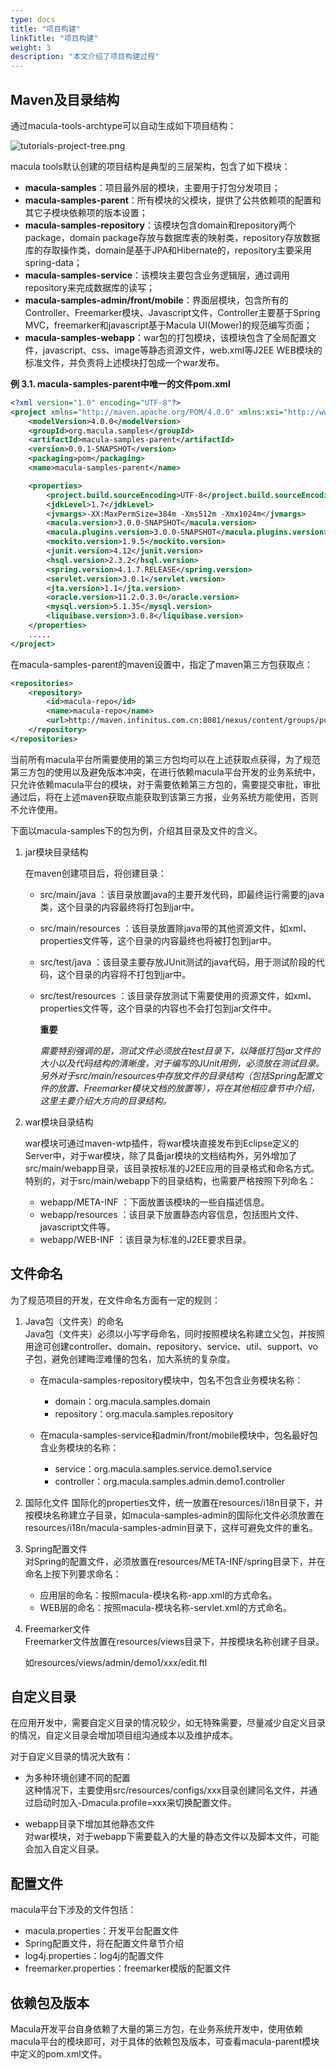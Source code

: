 ```yaml
---
type: docs
title: "项目构建"
linkTitle: "项目构建"
weight: 3
description: "本文介绍了项目构建过程"
---
```


## Maven及目录结构

通过macula-tools-archtype可以自动生成如下项目结构：

![tutorials-project-tree.png](/docs/imgs/v3.1/chapter1/tutorials-project-tree.png)

macula tools默认创建的项目结构是典型的三层架构，包含了如下模块：

* **macula-samples**：项目最外层的模块，主要用于打包分发项目；
* **macula-samples-parent**：所有模块的父模块，提供了公共依赖项的配置和其它子模块依赖项的版本设置；
* **macula-samples-repository**：该模块包含domain和repository两个package，domain package存放与数据库表的映射类，repository存放数据库的存取操作类，domain是基于JPA和Hibernate的，repository主要采用spring-data；
* **macula-samples-service**：该模块主要包含业务逻辑层，通过调用repository来完成数据库的读写；
* **macula-samples-admin/front/mobile**：界面层模块，包含所有的Controller、Freemarker模块、Javascript文件，Controller主要基于Spring MVC，freemarker和javascript基于Macula UI\(Mower\)的规范编写页面；
* **macula-samples-webapp**：war包的打包模块，该模块包含了全局配置文件，javascript、css、image等静态资源文件，web.xml等J2EE WEB模块的标准文件，并负责将上述模块打包成一个war发布。

**例 3.1. macula-samples-parent中唯一的文件pom.xml**

```xml
<?xml version="1.0" encoding="UTF-8"?>
<project xmlns="http://maven.apache.org/POM/4.0.0" xmlns:xsi="http://www.w3.org/2001/XMLSchema-instance" xsi:schemaLocation="http://maven.apache.org/POM/4.0.0 http://maven.apache.org/xsd/maven-4.0.0.xsd">
    <modelVersion>4.0.0</modelVersion>
    <groupId>org.macula.samples</groupId>
    <artifactId>macula-samples-parent</artifactId>
    <version>0.0.1-SNAPSHOT</version>
    <packaging>pom</packaging>
    <name>macula-samples-parent</name>

    <properties>
        <project.build.sourceEncoding>UTF-8</project.build.sourceEncoding>
        <jdkLevel>1.7</jdkLevel>
        <jvmargs>-XX:MaxPermSize=384m -Xms512m -Xmx1024m</jvmargs>
        <macula.version>3.0.0-SNAPSHOT</macula.version>
        <macula.plugins.version>3.0.0-SNAPSHOT</macula.plugins.version>
        <mockito.version>1.9.5</mockito.version>
        <junit.version>4.12</junit.version>
        <hsql.version>2.3.2</hsql.version>
        <spring.version>4.1.7.RELEASE</spring.version>
        <servlet.version>3.0.1</servlet.version>
        <jta.version>1.1</jta.version>
        <oracle.version>11.2.0.3.0</oracle.version>
        <mysql.version>5.1.35</mysql.version>
        <liquibase.version>3.0.8</liquibase.version>
    </properties>
    .....
</project>
```

在macula-samples-parent的maven设置中，指定了maven第三方包获取点：

```xml
<repositories>
    <repository>
        <id>macula-repo</id>
        <name>macula-repo</name>
        <url>http://maven.infinitus.com.cn:8081/nexus/content/groups/public</url>
    </repository>
</repositories>
```

当前所有macula平台所需要使用的第三方包均可以在上述获取点获得，为了规范第三方包的使用以及避免版本冲突，在进行依赖macula平台开发的业务系统中，只允许依赖macula平台的模块，对于需要依赖第三方包的，需要提交审批，审批通过后，将在上述maven获取点能获取到该第三方报，业务系统方能使用，否则不允许使用。

下面以macula-samples下的包为例，介绍其目录及文件的含义。

1. jar模块目录结构

   在maven创建项目后，将创建目录：

   * src/main/java ：该目录放置java的主要开发代码，即最终运行需要的java类，这个目录的内容最终将打包到jar中。
   * src/main/resources ：该目录放置除java带的其他资源文件，如xml、properties文件等，这个目录的内容最终也将被打包到jar中。
   * src/test/java ：该目录主要存放JUnit测试的java代码，用于测试阶段的代码，这个目录的内容将不打包到jar中。
   * src/test/resources ：该目录存放测试下需要使用的资源文件，如xml、properties文件等，这个目录的内容也不会打包到jar文件中。

     **重要**

     _需要特别强调的是，测试文件必须放在test目录下，以降低打包jar文件的大小以及代码结构的清晰度，对于编写的JUnit用例，必须放在测试目录。另外对于src/main/resources中存放文件的目录结构（包括Spring配置文件的放置、Freemarker模块文档的放置等），将在其他相应章节中介绍，这里主要介绍大方向的目录结构。_


2. war模块目录结构

   war模块可通过maven-wtp插件，将war模块直接发布到Eclipse定义的Server中，对于war模块，除了具备jar模块的文档结构外，另外增加了src/main/webapp目录，该目录按标准的J2EE应用的目录格式和命名方式。特别的，对于src/main/webapp下的目录结构，也需要严格按照下列命名：

   * webapp/META-INF ：下面放置该模块的一些自描述信息。
   * webapp/resources ：该目录下放置静态内容信息，包括图片文件、javascript文件等。
   * webapp/WEB-INF ：该目录为标准的J2EE要求目录。



## 文件命名

为了规范项目的开发，在文件命名方面有一定的规则：

1. Java包（文件夹）的命名  
    Java包（文件夹）必须以小写字母命名，同时按照模块名称建立父包，并按照用途可创建controller、domain、repository、service、util、support、vo子包，避免创建晦涩难懂的包名，加大系统的复杂度。

   * 在macula-samples-repository模块中，包名不包含业务模块名称：

     * domain：org.macula.samples.domain
     * repository：org.macula.samples.repository

   * 在macula-samples-service和admin/front/mobile模块中，包名最好包含业务模块的名称：

     * service：org.macula.samples.service.demo1.service
     * controller：org.macula.samples.admin.demo1.controller



1. 国际化文件
    国际化的properties文件，统一放置在resources/i18n目录下，并按模块名称建立子目录，如macula-samples-admin的国际化文件必须放置在resources/i18n/macula-samples-admin目录下，这样可避免文件的重名。

1. Spring配置文件  
    对Spring的配置文件，必须放置在resources/META-INF/spring目录下，并在命名上按下列要求命名：

   * 应用层的命名：按照macula-模块名称-app.xml的方式命名。
   * WEB层的命名：按照macula-模块名称-servlet.xml的方式命名。


1. Freemarker文件  
    Freemarker文件放置在resources/views目录下，并按模块名称创建子目录。

   如resources/views/admin/demo1/xxx/edit.ftl


## 自定义目录

在应用开发中，需要自定义目录的情况较少，如无特殊需要，尽量减少自定义目录的情况，自定义目录会增加项目组沟通成本以及维护成本。

对于自定义目录的情况大致有：

* 为多种环境创建不同的配置  
    这种情况下，主要使用src/resources/configs/xxx目录创建同名文件，并通过启动时加入-Dmacula.profile=xxx来切换配置文件。

* webapp目录下增加其他静态文件  
    对war模块，对于webapp下需要载入的大量的静态文件以及脚本文件，可能会加入自定义目录。


## 配置文件

macula平台下涉及的文件包括：

* macula.properties：开发平台配置文件
* Spring配置文件，将在配置文件章节介绍
* log4j.properties：log4j的配置文件
* freemarker.properties：freemarker模版的配置文件

## 依赖包及版本

Macula开发平台自身依赖了大量的第三方包，在业务系统开发中，使用依赖macula平台的模块即可，对于具体的依赖包及版本，可查看macula-parent模块中定义的pom.xml文件。

